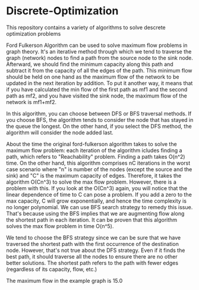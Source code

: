 # Discrete-Optimization
This repository contains a variety of algorithms to solve descrete optimization problems

Ford Fulkerson Algorithm can be used to solve maximum flow problems in graph theory. It's an iterative method through which we tend to traverse the graph (network) nodes to find a path from the source node to the sink node. Afterward, we should find the minimum capacity along this path and subtract it from the capacity of all the edges of the path. This minimum flow should be held on one hand as the maximum flow of the network to be updated in the next iteration by addition. To put it another way, it means that if you have calculated the min flow of the first path as mf1 and the second path as mf2, and you have visited the sink node, the maximum flow of the network is mf1+mf2.

In this algorithm, you can choose between DFS or BFS traversal methods. If you choose BFS, the algorithm tends to consider the node that has stayed in the queue the longest. On the other hand, if you select the DFS method, the algorithm will consider the node added last.

About the time the original ford-fulkerson algorithm takes to solve the maximum flow problem: each iteration of the algorithm icludes finding a path, which refers to "Reachability" problem. Finding a path takes O(n^2) time. On the other hand, this algorithm comprises nC iterations in the worst case scenario where "n" is number of the nodes (except the source and the sink) and "C" is the maximum capacity of edges. Therefore, it takes the algorithm O(Cn^3) to solve the max flow problem. However, there is a problem with this. If you look at the O(Cn^3) again, you will notice that the linear dependence of time to C can pose a problem. If you add a zero to the max capacity, C will grow exponentially, and hence the time complexity is no longer polynomial. We can use BFS search strategy to remedy this issue. That's because using the BFS implies that we are augmenting flow along the shortest path in each iteration. It can be proven that this algorithm solves the max flow problem in time O(n^5).

We tend to choose the BFS strategy since we can be sure that we have traversed the shortest path with the first occurrence of the destination node. However, that's not true about the DFS strategy. Even if it finds the best path, it should traverse all the nodes to ensure there are no other better solutions. The shortest path refers to the path with fewer edges (regardless of its capacity, flow, etc.)

The maximum flow in the example graph is 15.0
